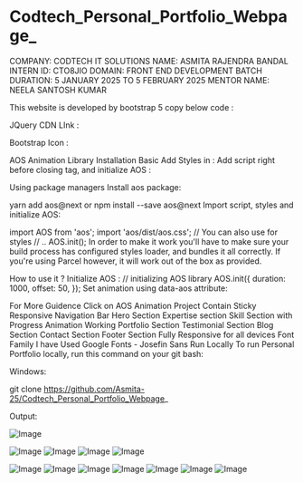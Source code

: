 # Codtech_Personal_Portfolio_Webpage_

COMPANY: CODTECH IT SOLUTIONS
NAME: ASMITA RAJENDRA BANDAL
INTERN ID: CTO8JIO
DOMAIN: FRONT END DEVELOPMENT
BATCH DURATION: 5 JANUARY 2025 TO 5 FEBRUARY 2025
MENTOR NAME: NEELA SANTOSH KUMAR

This website is developed by bootstrap 5 copy below code :
<!--- Bootstrap 5 css CDN Link --->
<link href="https://cdn.jsdelivr.net/npm/bootstrap@5.2.3/dist/css/bootstrap.min.css" rel="stylesheet" integrity="sha384-rbsA2VBKQhggwzxH7pPCaAqO46MgnOM80zW1RWuH61DGLwZJEdK2Kadq2F9CUG65" crossorigin="anonymous" />

<!-- bootstrap javascript cdn link  -->
<script src="https://cdn.jsdelivr.net/npm/bootstrap@5.2.3/dist/js/bootstrap.bundle.min.js" integrity="sha384-kenU1KFdBIe4zVF0s0G1M5b4hcpxyD9F7jL+jjXkk+Q2h455rYXK/7HAuoJl+0I4" crossorigin="anonymous"></script>
JQuery CDN LInk :
<!-- JavaScript jQuery CDN -->
<script src="https://ajax.googleapis.com/ajax/libs/jquery/3.6.4/jquery.min.js"></script>
Bootstrap Icon :
<!-- bootstrap icon cdn link  -->
<link rel="stylesheet" href="https://cdn.jsdelivr.net/npm/bootstrap-icons@1.10.4/font/bootstrap-icons.css"/>
AOS Animation Library Installation
Basic
Add Styles in <head> :

<link rel="stylesheet" href="https://unpkg.com/aos@next/dist/aos.css" />
Add script right before closing </body> tag, and initialize AOS :

<script src="https://unpkg.com/aos@next/dist/aos.js"></script>
<script>
  AOS.init();
</script>
Using package managers
Install aos package:

yarn add aos@next
or npm install --save aos@next
Import script, styles and initialize AOS:

import AOS from 'aos';
import 'aos/dist/aos.css'; // You can also use <link> for styles
// ..
AOS.init();
In order to make it work you'll have to make sure your build process has configured styles loader, and bundles it all correctly. If you're using Parcel however, it will work out of the box as provided.

How to use it ?
Initialize AOS :
// initializing AOS library
AOS.init({
  duration: 1000,
  offset: 50,
});
Set animation using data-aos attribute:
<div data-aos="fade-in"></div>
For More Guidence Click on AOS Animation
Project Contain
Sticky Responsive Navigation Bar
Hero Section
Expertise section
Skill Section with Progress Animation
Working Portfolio Section
Testimonial Section
Blog Section
Contact Section
Footer Section
Fully Responsive for all devices
Font Family
I have Used Google Fonts - Josefin Sans
<!-- google font link -->
<link rel="preconnect" href="https://fonts.googleapis.com" />
<link rel="preconnect" href="https://fonts.gstatic.com" crossorigin />
<link href="https://fonts.googleapis.com/css2?family=Josefin+Sans:wght@300;400;500;600;700&display=swap" rel="stylesheet"/>
Run Locally
To run Personal Portfolio locally, run this command on your git bash:

Windows:

git clone https://github.com/Asmita-25/Codtech_Personal_Portfolio_Webpage_

Output:

![Image](https://github.com/user-attachments/assets/b013179f-6b41-47a0-acd0-93272df74c68)

![Image](https://github.com/user-attachments/assets/68d631b1-f381-4150-aa3d-960643a48eb8)
![Image](https://github.com/user-attachments/assets/c07878b6-eb2a-49d4-86f6-95e868bd1d4f)
![Image](https://github.com/user-attachments/assets/2a8bac43-5077-41d6-b715-37b6c61ca325)
![Image](https://github.com/user-attachments/assets/6c03c382-cc4d-49ba-a1f4-fd8ddd5dcf27)

![Image](https://github.com/user-attachments/assets/a6feaabb-a87a-47bf-b92c-e37259a114f9)
![Image](https://github.com/user-attachments/assets/55763330-6ded-470b-8ccd-4d9f2a94eb83)
![Image](https://github.com/user-attachments/assets/116732cc-ec85-4023-8c6e-0ee46fce23e0)
![Image](https://github.com/user-attachments/assets/4ede25c2-c66c-452c-884a-8a6e0efa0282)
![Image](https://github.com/user-attachments/assets/e2afd3ea-39e6-4b00-ba82-cc4cae17a0c1)
![Image](https://github.com/user-attachments/assets/e72d53ba-81e2-4ca1-9154-0e1dde505a14)
![Image](https://github.com/user-attachments/assets/6cd2f2b0-6e5a-4865-a999-7f522fb879af)
